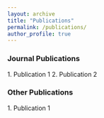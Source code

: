 ```yaml
---
layout: archive
title: "Publications"
permalink: /publications/
author_profile: true
---
```


<!--
{% if author.googlescholar %}
  You can also find my articles on <u><a href="{{author.googlescholar}}">my Google Scholar profile</a>.</u>
{% endif %}
-->

<!--
{% include base_path %}
-->

<!--
{% for post in site.publications reversed %}
  {% include archive-single.html %}
{% endfor %}
-->

<h3>Journal Publications</h3>
1. Publication 1
2. Publication 2

<h3>Other Publications</h3>
1. Publication 1

